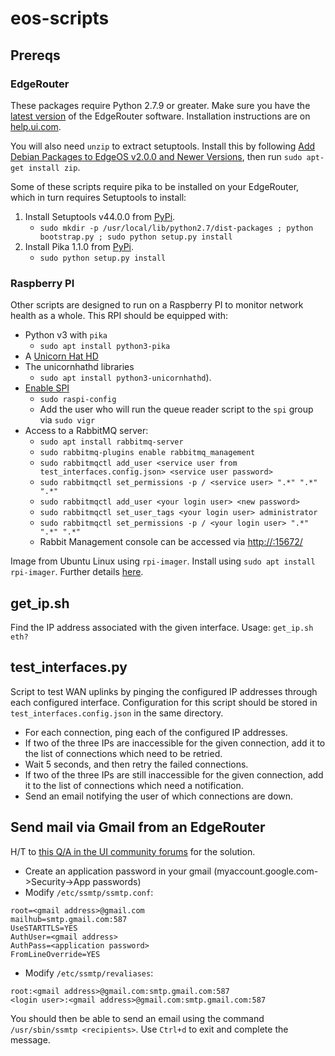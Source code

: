 # eos-scripts
## Prereqs
### EdgeRouter
These packages require Python 2.7.9 or greater.
Make sure you have the [latest version](https://ui.com/download/software/er-4) of the EdgeRouter software.
Installation instructions are on [help.ui.com](https://help.ui.com/hc/en-us/articles/205146110-EdgeRouter-How-to-Upgrade-the-EdgeOS-Firmware).

You will also need `unzip` to extract setuptools. Install this by following [Add Debian Packages to EdgeOS v2.0.0 and Newer Versions](https://help.ui.com/hc/en-us/articles/205202560-EdgeRouter-Add-Debian-Packages-to-EdgeOS), then run `sudo apt-get install zip`.

Some of these scripts require pika to be installed on your EdgeRouter, which in turn requires Setuptools to install:
1. Install Setuptools v44.0.0 from [PyPi](https://pypi.org/project/setuptools/44.1.1/#files).
    * `sudo mkdir -p /usr/local/lib/python2.7/dist-packages ; python bootstrap.py ; sudo python setup.py install`
1. Install Pika 1.1.0 from [PyPi](https://pypi.org/project/pika/1.1.0/#files).
    * `sudo python setup.py install`

### Raspberry PI
Other scripts are designed to run on a Raspberry PI to monitor network health as a whole.
This RPI should be equipped with:
* Python v3 with `pika`
    * `sudo apt install python3-pika`
* A [Unicorn Hat HD](https://www.adafruit.com/product/3580?gad_source=1&gclid=CjwKCAjwvIWzBhAlEiwAHHWgva0qu-tcuEOzuS0iWjzK16e_SlGAjeqax0l2xw5CjxHBViT1p57GnBoCa0sQAvD_BwE)
* The unicornhathd libraries
    * `sudo apt install python3-unicornhathd`).
* [Enable SPI](https://www.raspberrypi-spy.co.uk/2014/08/enabling-the-spi-interface-on-the-raspberry-pi/)
   * `sudo raspi-config`
   * Add the user who will run the queue reader script to the `spi` group via `sudo vigr`
* Access to a RabbitMQ server:
    * `sudo apt install rabbitmq-server`
    * `sudo rabbitmq-plugins enable rabbitmq_management`
    * `sudo rabbitmqctl add_user <service user from test_interfaces.config.json> <service user password>`
    * `sudo rabbitmqctl set_permissions -p / <service user> ".*" ".*" ".*"`
    * `sudo rabbitmqctl add_user <your login user> <new password>`
    * `sudo rabbitmqctl set_user_tags <your login user> administrator`
    * `sudo rabbitmqctl set_permissions -p / <your login user> ".*" ".*" ".*"`
    * Rabbit Management console can be accessed via [http://<RPI ip>:15672/](http://192.168.1.68:15672/)

Image from Ubuntu Linux using `rpi-imager`. Install using `sudo apt install rpi-imager`. Further details [here](https://www.raspberrypi.com/software/).

## get_ip.sh
Find the IP address associated with the given interface. Usage:
    ```get_ip.sh eth?```

## test_interfaces.py
Script to test WAN uplinks by pinging the configured IP addresses through each configured interface.
Configuration for this script should be stored in `test_interfaces.config.json` in the same directory.
* For each connection, ping each of the configured IP addresses.
* If two of the three IPs are inaccessible for the given connection, add it to the list of connections which need to be retried.
* Wait 5 seconds, and then retry the failed connections.
* If two of the three IPs are still inaccessible for the given connection, add it to the list of connections which need a notification.
* Send an email notifying the user of which connections are down.

## Send mail via Gmail from an EdgeRouter
H/T to [this Q/A in the UI community forums](https://community.ui.com/questions/Email-Notification-from-EdgeRouter-for-IPs-offline-down/d96ba4ee-f139-476b-99ba-e8d7a06dbf49) for the solution.
* Create an application password in your gmail (myaccount.google.com->Security->App passwords)
* Modify `/etc/ssmtp/ssmtp.conf`:
```
root=<gmail address>@gmail.com
mailhub=smtp.gmail.com:587
UseSTARTTLS=YES
AuthUser=<gmail address>
AuthPass=<application password>
FromLineOverride=YES
```
* Modify `/etc/ssmtp/revaliases`:
```
root:<gmail address>@gmail.com:smtp.gmail.com:587
<login user>:<gmail address>@gmail.com:smtp.gmail.com:587
```

You should then be able to send an email using the command `/usr/sbin/ssmtp <recipients>`. Use `Ctrl+d` to exit and complete the message.
